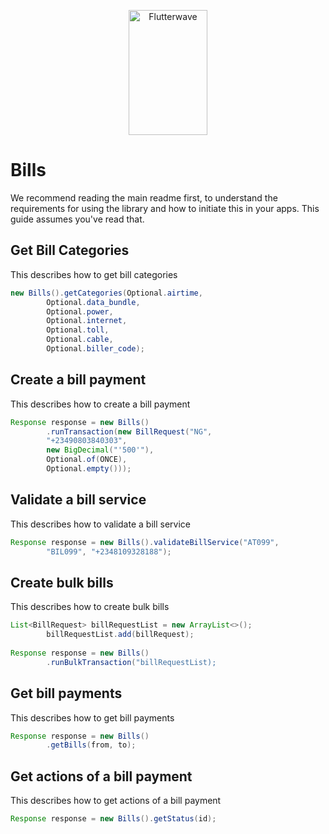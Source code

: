 <p align="center">
    <img title="Flutterwave" height="200" src="https://flutterwave.com/images/logo/full.svg" width="50%"/>
</p>

# Bills

We recommend reading the main readme first, to understand the requirements for using the library and how to initiate this in your apps. This guide assumes you've read that.


##  Get Bill Categories

This describes how to get bill categories

```java
new Bills().getCategories(Optional.airtime,
        Optional.data_bundle, 
        Optional.power, 
        Optional.internet, 
        Optional.toll,
        Optional.cable, 
        Optional.biller_code);
```

##  Create a bill payment

This describes how to create a bill payment

```java
Response response = new Bills()
        .runTransaction(new BillRequest("NG",
        "+23490803840303",
        new BigDecimal("'500'"),
        Optional.of(ONCE),
        Optional.empty()));
```

##  Validate a bill service

This describes how to validate a bill service

```java
Response response = new Bills().validateBillService("AT099",
        "BIL099", "+2348109328188");
```

##  Create bulk bills

This describes how to create bulk bills

```java
List<BillRequest> billRequestList = new ArrayList<>();
        billRequestList.add(billRequest);
        
Response response = new Bills()
        .runBulkTransaction("billRequestList);
```

##  Get bill payments

This describes how to get bill payments

```java
Response response = new Bills()
        .getBills(from, to);
```

##  Get actions of a bill payment

This describes how to get actions of a bill payment

```java
Response response = new Bills().getStatus(id);
```